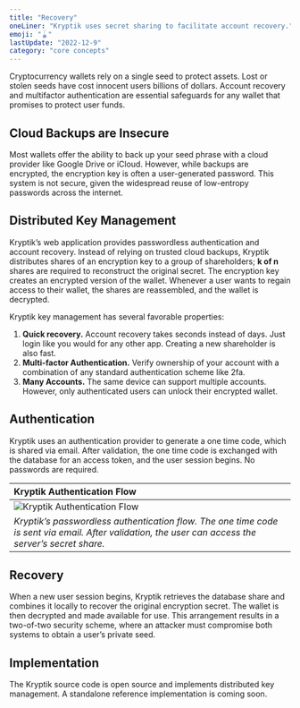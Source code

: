 ```yaml
---
title: "Recovery"
oneLiner: "Kryptik uses secret sharing to facilitate account recovery."
emoji: "🪀"
lastUpdate: "2022-12-9"
category: "core concepts"
---
```


Cryptocurrency wallets rely on a single seed to protect assets. Lost or stolen seeds have cost innocent users billions of dollars. Account recovery and multifactor authentication are essential safeguards for any wallet that promises to protect user funds.

## Cloud Backups are Insecure

Most wallets offer the ability to back up your seed phrase with a cloud provider like Google Drive or iCloud. However, while backups are encrypted, the encryption key is often a user-generated password. This system is not secure, given the widespread reuse of low-entropy passwords across the internet.

## Distributed Key Management

Kryptik’s web application provides passwordless authentication and account recovery. Instead of relying on trusted cloud backups, Kryptik distributes shares of an encryption key to a group of shareholders; **k of n** shares are required to reconstruct the original secret. The encryption key creates an encrypted version of the wallet. Whenever a user wants to regain access to their wallet, the shares are reassembled, and the wallet is decrypted.

Kryptik key management has several favorable properties:

1. **Quick recovery.** Account recovery takes seconds instead of days. Just login like you would for any other app. Creating a new shareholder is also fast.
2. **Multi-factor Authentication.** Verify ownership of your account with a combination of any standard authentication scheme like 2fa.
3. **Many Accounts.** The same device can support multiple accounts. However, only authenticated users can unlock their encrypted wallet.

## Authentication

Kryptik uses an authentication provider to generate a one time code, which is shared via email. After validation, the one time code is exchanged with the database for an access token, and the user session begins. No passwords are required.

| **Kryptik Authentication Flow**                                                                                                                     |
| :-------------------------------------------------------------------------------------------------------------------------------------------------- |
| ![Kryptik Authentication Flow](/blog/authenticationFlowPlain.png)                                                                                   |
| _Kryptik’s passwordless authentication flow. The one time code is sent via email. After validation, the user can access the server’s secret share._ |

## Recovery

When a new user session begins, Kryptik retrieves the database share and combines it locally to recover the original encryption secret. The wallet is then decrypted and made available for use. This arrangement results in a two-of-two security scheme, where an attacker must compromise both systems to obtain a user’s private seed.

## Implementation

The Kryptik source code is open source and implements distributed key management. A standalone reference implementation is coming soon.
